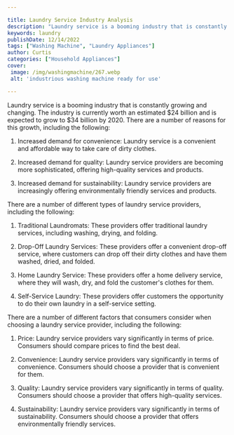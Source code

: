 ```yaml
---

title: Laundry Service Industry Analysis
description: "Laundry service is a booming industry that is constantly growing and changing. The industry is currently worth an estimated $24 bi...read now to learn more"
keywords: laundry
publishDate: 12/14/2022
tags: ["Washing Machine", "Laundry Appliances"]
author: Curtis
categories: ["Household Appliances"]
cover: 
 image: /img/washingmachine/267.webp
 alt: 'industrious washing machine ready for use'

---
```


Laundry service is a booming industry that is constantly growing and changing. The industry is currently worth an estimated $24 billion and is expected to grow to $34 billion by 2020. There are a number of reasons for this growth, including the following:

1. Increased demand for convenience: Laundry service is a convenient and affordable way to take care of dirty clothes.

2. Increased demand for quality: Laundry service providers are becoming more sophisticated, offering high-quality services and products.

3. Increased demand for sustainability: Laundry service providers are increasingly offering environmentally friendly services and products.

There are a number of different types of laundry service providers, including the following:

1. Traditional Laundromats: These providers offer traditional laundry services, including washing, drying, and folding.

2. Drop-Off Laundry Services: These providers offer a convenient drop-off service, where customers can drop off their dirty clothes and have them washed, dried, and folded.

3. Home Laundry Service: These providers offer a home delivery service, where they will wash, dry, and fold the customer's clothes for them.

4. Self-Service Laundry: These providers offer customers the opportunity to do their own laundry in a self-service setting.

There are a number of different factors that consumers consider when choosing a laundry service provider, including the following:

1. Price: Laundry service providers vary significantly in terms of price. Consumers should compare prices to find the best deal.

2. Convenience: Laundry service providers vary significantly in terms of convenience. Consumers should choose a provider that is convenient for them.

3. Quality: Laundry service providers vary significantly in terms of quality. Consumers should choose a provider that offers high-quality services.

4. Sustainability: Laundry service providers vary significantly in terms of sustainability. Consumers should choose a provider that offers environmentally friendly services.
